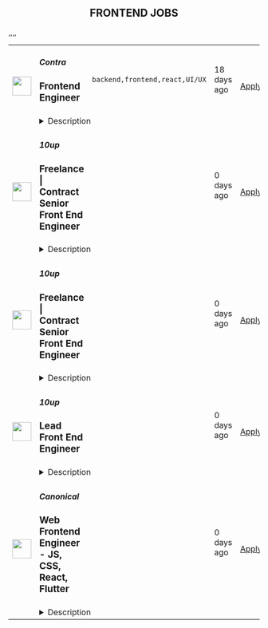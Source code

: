<div align="center"><h2>FRONTEND JOBS</h2></div><table><tr>
                <td width="100" height="100" rowspan="2">
                    <img src="https://remotive.com/job/1944725/logo" width="38px" height="auto">
                </td>
                <td width="300">
                    <h5>Contra </h5>
                    <h3>Frontend Engineer</h3>
                </td>
                <td width="300">
                    <code>backend,frontend,react,UI/UX</code>
                </td>
                <td width="200">
                <text>18 days ago</text>
                </td>
                <td width="100" rowspan="2">
                <a href="https://remotive.com/remote-jobs/software-dev/frontend-engineer-1944725" align="right" target="_blank">Apply</a>
                </td>
            </tr>
            <tr>
                <td colspan="3">
                <details><summary>Description</summary>
                <div class="bn-block-outer" data-id="7db085bc-746e-474f-9799-ad9f282c1cc7" style="outline: none; box-sizing: border-box; margin: 0px; padding: 0px; scrollbar-color: #e5e7eb transparent; line-height: 1.5; transition: margin 0.2s; color: #3f3f3f; white-space: pretty; background-color: #ffffff;">
<div class="bn-block" data-id="7db085bc-746e-474f-9799-ad9f282c1cc7" style="outline: none; box-sizing: border-box; margin: 0px; padding: 0px; scrollbar-color: #e5e7eb transparent; display: flex; flex-direction: column;">
<div class="bn-block-content" style="outline: none; box-sizing: border-box; margin: 0px; padding: 3px 0px; scrollbar-color: #e5e7eb transparent; display: flex; transition: width: 783.328px; --level: 1.3em; font-weight: bold;">
<p class="bn-inline-content" style="outline: none; box-sizing: border-box; margin: 0px; padding: 0px; scrollbar-color: #e5e7eb transparent; min-width: 2px !important;">About:</p>
</div>
</div>
</div>
<div class="bn-block-outer" data-id="b440f601-d57d-424e-ade9-21af962f8c8a" style="outline: none; box-sizing: border-box; margin: 16px 0px 0px; padding: 0px; scrollbar-color: #e5e7eb transparent; line-height: 1.5; transition: margin 0.2s; color: #3f3f3f; white-space: pretty; background-color: #ffffff;">
<div class="bn-block" data-id="b440f601-d57d-424e-ade9-21af962f8c8a" style="outline: none; box-sizing: border-box; margin: 0px; padding: 0px; scrollbar-color: #e5e7eb transparent; display: flex; flex-direction: column;">
<div class="bn-block-content" style="outline: none; box-sizing: border-box; margin: 0px; padding: 3px 0px; scrollbar-color: #e5e7eb transparent; display: flex; transition: width: 783.328px;">
<p class="bn-inline-content" style="outline: none; box-sizing: border-box; margin: 0px; padding: 0px; scrollbar-color: #e5e7eb transparent; min-width: 2px !important;">Contra is looking for a talented Frontend Engineer to join our team. In this role, you'll be responsible for building intuitive and interactive user interfaces that improve our platform. This is a great opportunity to make an impact at a fast-growing company that supports freelancers and independent professionals.</p>
</div>
</div>
</div>
<div class="bn-block-outer" data-id="435ab69c-7727-49ae-8bcd-e32b7e8e1e25" style="outline: none; box-sizing: border-box; margin: 16px 0px 0px; padding: 0px; scrollbar-color: #e5e7eb transparent; line-height: 1.5; transition: margin 0.2s; color: #3f3f3f; white-space: pretty; background-color: #ffffff;">
<div class="bn-block" data-id="435ab69c-7727-49ae-8bcd-e32b7e8e1e25" style="outline: none; box-sizing: border-box; margin: 0px; padding: 0px; scrollbar-color: #e5e7eb transparent; display: flex; flex-direction: column;">
<div class="bn-block-content" style="outline: none; box-sizing: border-box; margin: 0px; padding: 3px 0px; scrollbar-color: #e5e7eb transparent; display: flex; transition: width: 783.328px; --level: 1.3em; font-weight: bold;">
<p class="bn-inline-content" style="outline: none; box-sizing: border-box; margin: 0px; padding: 0px; scrollbar-color: #e5e7eb transparent; min-width: 2px !important;">Responsibilities:</p>
</div>
</div>
</div>
<div class="bn-block-outer" data-id="d95b895b-c249-4fdb-8095-52cadbbf2966" style="outline: none; box-sizing: border-box; margin: 16px 0px 0px; padding: 0px; scrollbar-color: #e5e7eb transparent; line-height: 1.5; transition: margin 0.2s; color: #3f3f3f; white-space: pretty; background-color: #ffffff;">
<div class="bn-block" data-id="d95b895b-c249-4fdb-8095-52cadbbf2966" style="outline: none; box-sizing: border-box; margin: 0px; padding: 0px; scrollbar-color: #e5e7eb transparent; display: flex; flex-direction: column;">
<div class="bn-block-content" style="outline: none; box-sizing: border-box; margin: 0px; padding: 3px 0px; scrollbar-color: #e5e7eb transparent; display: flex; transition: width: 783.328px; gap: 0.5em;">
<p class="bn-inline-content" style="outline: none; box-sizing: border-box; margin: 0px; padding: 0px; scrollbar-color: #e5e7eb transparent; min-width: 2px !important;"><strong style="outline: none; box-sizing: border-box; margin: 0px; padding: 0px; scrollbar-color: #e5e7eb transparent;">Develop and maintain user-facing features</strong>: Build responsive, accessible, and visually appealing interfaces using modern frontend technologies (e.g., React or similar frameworks).</p>
</div>
</div>
</div>
<div class="bn-block-outer" data-id="982bad7b-fa4a-446d-9395-21ef2b967926" style="outline: none; box-sizing: border-box; margin: 16px 0px 0px; padding: 0px; scrollbar-color: #e5e7eb transparent; line-height: 1.5; transition: margin 0.2s; color: #3f3f3f; white-space: pretty; background-color: #ffffff;">
<div class="bn-block" data-id="982bad7b-fa4a-446d-9395-21ef2b967926" style="outline: none; box-sizing: border-box; margin: 0px; padding: 0px; scrollbar-color: #e5e7eb transparent; display: flex; flex-direction: column;">
<div class="bn-block-content" style="outline: none; box-sizing: border-box; margin: 0px; padding: 3px 0px; scrollbar-color: #e5e7eb transparent; display: flex; transition: width: 783.328px; gap: 0.5em;">
<p class="bn-inline-content" style="outline: none; box-sizing: border-box; margin: 0px; padding: 0px; scrollbar-color: #e5e7eb transparent; min-width: 2px !important;"><strong style="outline: none; box-sizing: border-box; margin: 0px; padding: 0px; scrollbar-color: #e5e7eb transparent;">Collaborate across teams</strong>: Work closely with designers and backend engineers to translate design mockups and functional requirements into seamless user experiences.</p>
</div>
</div>
</div>
<div class="bn-block-outer" data-id="b166121a-9d75-43bc-9818-9cab757c839e" style="outline: none; box-sizing: border-box; margin: 16px 0px 0px; padding: 0px; scrollbar-color: #e5e7eb transparent; line-height: 1.5; transition: margin 0.2s; color: #3f3f3f; white-space: pretty; background-color: #ffffff;">
<div class="bn-block" data-id="b166121a-9d75-43bc-9818-9cab757c839e" style="outline: none; box-sizing: border-box; margin: 0px; padding: 0px; scrollbar-color: #e5e7eb transparent; display: flex; flex-direction: column;">
<div class="bn-block-content" style="outline: none; box-sizing: border-box; margin: 0px; padding: 3px 0px; scrollbar-color: #e5e7eb transparent; display: flex; transition: width: 783.328px; gap: 0.5em;">
<p class="bn-inline-content" style="outline: none; box-sizing: border-box; margin: 0px; padding: 0px; scrollbar-color: #e5e7eb transparent; min-width: 2px !important;"><strong style="outline: none; box-sizing: border-box; margin: 0px; padding: 0px; scrollbar-color: #e5e7eb transparent;">Ensure technical feasibility of designs</strong>: Review UI/UX designs for technical feasibility and provide feedback to ensure smooth integration.</p>
</div>
</div>
</div>
<div class="bn-block-outer" data-id="79aae97f-a401-46c1-9568-f8a4dd64e37b" style="outline: none; box-sizing: border-box; margin: 16px 0px 0px; padding: 0px; scrollbar-color: #e5e7eb transparent; line-height: 1.5; transition: margin 0.2s; color: #3f3f3f; white-space: pretty; background-color: #ffffff;">
<div class="bn-block" data-id="79aae97f-a401-46c1-9568-f8a4dd64e37b" style="outline: none; box-sizing: border-box; margin: 0px; padding: 0px; scrollbar-color: #e5e7eb transparent; display: flex; flex-direction: column;">
<div class="bn-block-content" style="outline: none; box-sizing: border-box; margin: 0px; padding: 3px 0px; scrollbar-color: #e5e7eb transparent; display: flex; transition: width: 783.328px; gap: 0.5em;">
<p class="bn-inline-content" style="outline: none; box-sizing: border-box; margin: 0px; padding: 0px; scrollbar-color: #e5e7eb transparent; min-width: 2px !important;"><strong style="outline: none; box-sizing: border-box; margin: 0px; padding: 0px; scrollbar-color: #e5e7eb transparent;">Optimize for performance</strong>: Continuously improve applications to ensure fast load times, scalability, and smooth performance across different devices and browsers.</p>
</div>
</div>
</div>
<div class="bn-block-outer" data-id="9998c3b1-cb6d-4f52-9680-01881933b192" style="outline: none; box-sizing: border-box; margin: 16px 0px 0px; padding: 0px; scrollbar-color: #e5e7eb transparent; line-height: 1.5; transition: margin 0.2s; color: #3f3f3f; white-space: pretty; background-color: #ffffff;">
<div class="bn-block" data-id="9998c3b1-cb6d-4f52-9680-01881933b192" style="outline: none; box-sizing: border-box; margin: 0px; padding: 0px; scrollbar-color: #e5e7eb transparent; display: flex; flex-direction: column;">
<div class="bn-block-content" style="outline: none; box-sizing: border-box; margin: 0px; padding: 3px 0px; scrollbar-color: #e5e7eb transparent; display: flex; transition: width: 783.328px; gap: 0.5em;">
<p class="bn-inline-content" style="outline: none; box-sizing: border-box; margin: 0px; padding: 0px; scrollbar-color: #e5e7eb transparent; min-width: 2px !important;"><strong style="outline: none; box-sizing: border-box; margin: 0px; padding: 0px; scrollbar-color: #e5e7eb transparent;">Contribute to code quality</strong>: Participate in code reviews, share best practices, and help improve our codebase by ensuring maintainability and adherence to coding standards.</p>
</div>
</div>
</div>
<div class="bn-block-outer" data-id="c3b6865b-3d1a-4b57-a3bf-9185cb572f3b" style="outline: none; box-sizing: border-box; margin: 16px 0px 0px; padding: 0px; scrollbar-color: #e5e7eb transparent; line-height: 1.5; transition: margin 0.2s; color: #3f3f3f; white-space: pretty; background-color: #ffffff;">
<div class="bn-block" data-id="c3b6865b-3d1a-4b57-a3bf-9185cb572f3b" style="outline: none; box-sizing: border-box; margin: 0px; padding: 0px; scrollbar-color: #e5e7eb transparent; display: flex; flex-direction: column;">
<div class="bn-block-content" style="outline: none; box-sizing: border-box; margin: 0px; padding: 3px 0px; scrollbar-color: #e5e7eb transparent; display: flex; transition: width: 783.328px; gap: 0.5em;">
<p class="bn-inline-content" style="outline: none; box-sizing: border-box; margin: 0px; padding: 0px; scrollbar-color: #e5e7eb transparent; min-width: 2px !important;"><strong style="outline: none; box-sizing: border-box; margin: 0px; padding: 0px; scrollbar-color: #e5e7eb transparent;">Stay updated on frontend trends</strong>: Keep up with the latest trends, tools, and best practices in frontend development to continuously enhance your skills and bring fresh ideas to the team.</p>
</div>
</div>
</div>
<img src="https://remotive.com/job/track/1944725/blank.gif?source=public_api" alt=""/>
                </details>
                </td>
            </tr>,<tr>
                <td width="100" height="100" rowspan="2">
                    <img src="https://pbs.twimg.com/profile_images/2738508979/760be3edebfa0195e36fb3dba07297c1_400x400.png" width="38px" height="auto">
                </td>
                <td width="300">
                    <h5>10up</h5>
                    <h3>Freelance | Contract Senior Front End Engineer</h3>
                </td>
                <td width="300">
                    <code></code>
                </td>
                <td width="200">
                <text>0 days ago</text>
                </td>
                <td width="100" rowspan="2">
                <a href="https://job-boards.greenhouse.io/10up/jobs/4038230008" align="right" target="_blank">Apply</a>
                </td>
            </tr>
            <tr>
                <td colspan="3">
                <details><summary>Description</summary>
                &lt;div&gt;
&lt;div&gt;
&lt;div&gt;
&lt;div&gt;&lt;strong&gt;Location: Remote - Anywhere&lt;/strong&gt; (Open to applicants located anywhere around the globe.)&lt;/div&gt;
&lt;div&gt;&amp;nbsp;&lt;/div&gt;
&lt;div&gt;At 10up, we call developers like you engineers because you aren&#39;t just a &quot;coder&quot;: you&#39;re an innovative problem solver that uses web programming skills to divine smart, creative solutions to client challenges.&amp;nbsp;&lt;/div&gt;
&lt;div&gt;&amp;nbsp;&lt;/div&gt;
&lt;div&gt;As a leading digital agency, 10up&#39;s client roster spans from innovative startups and impactful non-profits to some of the biggest names in the industry, such as ESPN, Google, The New York Times Co., Microsoft, and The Nobel Prize Committee. 10uppers have been pushing the boundaries of web experiences for over 12 years—become an engineer that innovates the internet by building exciting projects alongside a top-in-the-field team.&lt;/div&gt;
&lt;div&gt;&amp;nbsp;&lt;/div&gt;
&lt;div&gt;As a 10up contractor, you have options for flexible and alternative work schedules. Intentionally remote since day one, spanning six continents and 40 countries, 10up fully embraces the benefits of distributed work.&lt;/div&gt;
&lt;div&gt;&amp;nbsp;&lt;/div&gt;
&lt;/div&gt;
&lt;/div&gt;
&lt;/div&gt;
&lt;div&gt;What you will do:&amp;nbsp;&lt;/div&gt;
&lt;div&gt;
&lt;ul&gt;
&lt;li&gt;Develop large-scale modular applications with advanced knowledge of HTML, CSS, and JavaScript.&lt;/li&gt;
&lt;li&gt;Provide code reviews.&lt;/li&gt;
&lt;li&gt;Bring art direction to life on the web through quality craftsmanship defined by performance, accessibility, maintainability, and aesthetic refinement on large-scale projects.&lt;/li&gt;
&lt;li&gt;Solve complex problems in simple yet elegant ways.&lt;/li&gt;
&lt;li&gt;Ultimately you will make the web better by finely crafting websites, apps, and tools that reach millions of online visitors every day.&lt;/li&gt;
&lt;/ul&gt;
&lt;/div&gt;
&lt;div&gt;
&lt;p&gt;About you:&amp;nbsp;&lt;/p&gt;
&lt;ul&gt;
&lt;li&gt;You love perfecting your skills in cross-browser/device front-end engineering through crafting custom UI components in either React or a WordPress (block editor) stack.&lt;/li&gt;
&lt;li&gt;You have a code portfolio of real-world samples showcasing your technical abilities. Link us to your best custom work on GitHub and you’ll never have to do any live coding or whiteboard testing!&amp;nbsp;&lt;/li&gt;
&lt;li&gt;You are comfortable talking to clients and team members to clearly present your thoughts.&lt;/li&gt;
&lt;li&gt;You’re proficient at building coded style guides and creating highly componentized systems.&lt;/li&gt;
&lt;li&gt;You prefer to work fully remote and are effectively engaging in a distributed team from the location of your choosing.&lt;/li&gt;
&lt;/ul&gt;
&lt;p&gt;The expected hourly rate for this role is between &lt;strong&gt;$70 and $110 USD&lt;/strong&gt;. Compensation is determined based on a variety of factors including relevant experience, projects, geographic location, and business needs.&lt;/p&gt;
&lt;div&gt;
&lt;div&gt;&lt;strong&gt;Join our Contractor Pool!&amp;nbsp;&lt;/strong&gt;&lt;/div&gt;
&lt;div&gt;&amp;nbsp;&lt;/div&gt;
&lt;div&gt;We are currently accepting applications for upcoming freelance opportunities. If you are passionate about 10up&#39;s mission and great UI work, please apply. We&#39;d appreciate the opportunity to personally review your application. Everyone gets a response.&lt;/div&gt;
&lt;div&gt;&amp;nbsp;&lt;/div&gt;
&lt;/div&gt;
&lt;div&gt;Read more about &lt;a class=&quot;postings-link&quot; href=&quot;https://drive.google.com/file/d/1nQ9yWRqfDAdrriYRnBNzYo7w59auYxMe/view&quot;&gt;What to Expect &lt;/a&gt;through our Recruiting process.&lt;/div&gt;
&lt;div&gt;&amp;nbsp;&lt;/div&gt;
&lt;div&gt;We don&#39;t want you to miss any communication from us! To ensure you receive updates on your application, please add jobs@10up.com to your contacts list! #LI-Remote&lt;/div&gt;
&lt;/div&gt;
&lt;div&gt;&amp;nbsp;&lt;/div&gt;
                </details>
                </td>
            </tr>,<tr>
                <td width="100" height="100" rowspan="2">
                    <img src="https://pbs.twimg.com/profile_images/2738508979/760be3edebfa0195e36fb3dba07297c1_400x400.png" width="38px" height="auto">
                </td>
                <td width="300">
                    <h5>10up</h5>
                    <h3>Freelance | Contract Senior Front End Engineer</h3>
                </td>
                <td width="300">
                    <code></code>
                </td>
                <td width="200">
                <text>0 days ago</text>
                </td>
                <td width="100" rowspan="2">
                <a href="https://job-boards.greenhouse.io/10up/jobs/4173617008" align="right" target="_blank">Apply</a>
                </td>
            </tr>
            <tr>
                <td colspan="3">
                <details><summary>Description</summary>
                &lt;div&gt;
&lt;div&gt;
&lt;div&gt;
&lt;div&gt;&lt;strong&gt;Location: Remote - EMEA Team&lt;/strong&gt; (Open to applicants located anywhere aligned with EMEA time zones.)&lt;/div&gt;
&lt;div&gt;&amp;nbsp;&lt;/div&gt;
&lt;div&gt;At 10up, we call developers like you engineers because you aren&#39;t just a &quot;coder&quot;: you&#39;re an innovative problem solver that uses web programming skills to divine smart, creative solutions to client challenges.&amp;nbsp;&lt;/div&gt;
&lt;div&gt;&amp;nbsp;&lt;/div&gt;
&lt;div&gt;As a leading digital agency, 10up&#39;s client roster spans from innovative startups and impactful non-profits to some of the biggest names in the industry, such as ESPN, Google, The New York Times Co., Microsoft, and The Nobel Prize Committee. 10uppers have been pushing the boundaries of web experiences for over 12 years—become an engineer that innovates the internet by building exciting projects alongside a top-in-the-field team.&lt;/div&gt;
&lt;div&gt;&amp;nbsp;&lt;/div&gt;
&lt;div&gt;As a 10up contractor, you have options for flexible and alternative work schedules. Intentionally remote since day one, spanning six continents and 40 countries, 10up fully embraces the benefits of distributed work.&lt;/div&gt;
&lt;div&gt;&amp;nbsp;&lt;/div&gt;
&lt;/div&gt;
&lt;/div&gt;
&lt;/div&gt;
&lt;div&gt;&lt;strong&gt;What you will do:&amp;nbsp;&lt;/strong&gt;&lt;/div&gt;
&lt;div&gt;
&lt;ul&gt;
&lt;li&gt;Develop large-scale modular applications with advanced knowledge of HTML, CSS, and JavaScript.&lt;/li&gt;
&lt;li&gt;Provide code reviews.&lt;/li&gt;
&lt;li&gt;Bring art direction to life on the web through quality craftsmanship defined by performance, accessibility, maintainability, and aesthetic refinement on large-scale projects.&lt;/li&gt;
&lt;li&gt;Solve complex problems in simple yet elegant ways.&lt;/li&gt;
&lt;li&gt;Ultimately you will make the web better by finely crafting websites, apps, and tools that reach millions of online visitors every day.&lt;/li&gt;
&lt;/ul&gt;
&lt;/div&gt;
&lt;div&gt;
&lt;p&gt;&lt;strong&gt;About you:&amp;nbsp;&lt;/strong&gt;&lt;/p&gt;
&lt;ul&gt;
&lt;li&gt;You love perfecting your skills in cross-browser/device front-end engineering through crafting custom UI components in either React or a WordPress (block editor) stack.&lt;/li&gt;
&lt;li&gt;You have a code portfolio of real-world samples showcasing your technical abilities. Link us to your best custom work on GitHub and you’ll never have to do any live coding or whiteboard testing!&amp;nbsp;&lt;/li&gt;
&lt;li&gt;You are comfortable talking to clients and team members to clearly present your thoughts.&lt;/li&gt;
&lt;li&gt;You’re proficient at building coded style guides and creating highly componentized systems.&lt;/li&gt;
&lt;li&gt;You prefer to work fully remote and are effectively engaging in a distributed team from the location of your choosing.&lt;/li&gt;
&lt;/ul&gt;
&lt;p&gt;The expected hourly rate for this role is between &lt;strong&gt;$50 and $90 USD&lt;/strong&gt;. Compensation is determined based on a variety of factors including relevant experience, projects, geographic location, and business needs.&lt;/p&gt;
&lt;div&gt;
&lt;div&gt;&lt;strong&gt;Join our Contractor Pool!&amp;nbsp;&lt;/strong&gt;&lt;/div&gt;
&lt;div&gt;&amp;nbsp;&lt;/div&gt;
&lt;div&gt;We are currently accepting applications for upcoming freelance opportunities. If you are passionate about 10up&#39;s mission and great UI work, please apply. We&#39;d appreciate the opportunity to personally review your application. Everyone gets a response.&lt;/div&gt;
&lt;div&gt;&amp;nbsp;&lt;/div&gt;
&lt;/div&gt;
&lt;div&gt;Read more about &lt;a class=&quot;postings-link&quot; href=&quot;https://drive.google.com/file/d/1nQ9yWRqfDAdrriYRnBNzYo7w59auYxMe/view&quot;&gt;What to Expect &lt;/a&gt;through our Recruiting process.&lt;/div&gt;
&lt;div&gt;&amp;nbsp;&lt;/div&gt;
&lt;div&gt;We don&#39;t want you to miss any communication from us! To ensure you receive updates on your application, please add jobs@10up.com to your contacts list! #LI-Remote&amp;nbsp;&lt;/div&gt;
&lt;/div&gt;
&lt;div&gt;&amp;nbsp;&lt;/div&gt;
                </details>
                </td>
            </tr>,<tr>
                <td width="100" height="100" rowspan="2">
                    <img src="https://pbs.twimg.com/profile_images/2738508979/760be3edebfa0195e36fb3dba07297c1_400x400.png" width="38px" height="auto">
                </td>
                <td width="300">
                    <h5>10up</h5>
                    <h3>Lead Front End Engineer</h3>
                </td>
                <td width="300">
                    <code></code>
                </td>
                <td width="200">
                <text>0 days ago</text>
                </td>
                <td width="100" rowspan="2">
                <a href="https://job-boards.greenhouse.io/10up/jobs/4038238008" align="right" target="_blank">Apply</a>
                </td>
            </tr>
            <tr>
                <td colspan="3">
                <details><summary>Description</summary>
                &lt;div&gt;
&lt;div&gt;
&lt;div&gt;
&lt;div&gt;
&lt;div&gt;&lt;strong&gt;Location: Remote - Anywhere &lt;/strong&gt;(Open to applicants located anywhere around the globe.)&lt;/div&gt;
&lt;div&gt;&amp;nbsp;&lt;/div&gt;
&lt;div&gt;At 10up, we call developers like you &lt;em&gt;engineers&lt;/em&gt; because you aren’t just a “coder”: you’re an innovative problem solver that uses web programming skills to divine smart, creative solutions to client challenges. As a Lead Front End Engineer at 10up, you are taking the driving seat in building custom-crafted UIs utilized by millions of people daily. 10uppers have been pushing the boundaries of premium UI/UX for over 12 years—become a lead engineer that innovates the internet by building state-of-the-art web fronts alongside a top-in-the-field team.&lt;/div&gt;
&lt;div&gt;&amp;nbsp;&lt;/div&gt;
&lt;div&gt;You’ll work on a combination of unique builds and ongoing support engagements that help season your technical leading skills. As a leading digital agency, 10up’s client roster spans from innovative startups and impactful non-profits to some of the biggest names in the industry, such as ESPN, Google, The New York Times Co., Microsoft, and The Nobel Prize Committee.&lt;/div&gt;
&lt;div&gt;&amp;nbsp;&lt;/div&gt;
&lt;div&gt;As a 10upper, you have options for flexible and alternative work schedules. Intentionally remote since day one, spanning six continents and 40 countries, 10up fully embraces the benefits of distributed work.&lt;/div&gt;
&lt;div&gt;&amp;nbsp;&lt;/div&gt;
&lt;/div&gt;
&lt;/div&gt;
&lt;/div&gt;
&lt;/div&gt;
&lt;div&gt;&lt;strong&gt;What you will do:&amp;nbsp;&lt;/strong&gt;&lt;/div&gt;
&lt;div&gt;
&lt;ul&gt;
&lt;li&gt;Develop enterprise-level websites and digital experiences primarily utilizing your expertise in JavaScript, HTML, CSS, React, and WordPress (including Gutenberg blocks).&lt;/li&gt;
&lt;li&gt;Drive strategy in collaboration with experts across multiple disciplines, and lead overall technical vision and delivery on large-scale projects.&lt;/li&gt;
&lt;li&gt;Engage meaningfully with clients; leading demos and driving discussions.&lt;/li&gt;
&lt;li&gt;Contribute to the improvement of the Front End Engineering discipline by leading and mentoring other fellow Front End Engineers&lt;/li&gt;
&lt;li&gt;Ultimately you will make the web better by finely crafting websites, apps, and tools that reach millions of online visitors every day.&lt;/li&gt;
&lt;/ul&gt;
&lt;/div&gt;
&lt;div&gt;
&lt;p&gt;&lt;strong&gt;About you:&amp;nbsp;&lt;/strong&gt;&lt;/p&gt;
&lt;ul&gt;
&lt;li&gt;You’re at your best leading a team of engineers to solve a complex problem while providing code reviews, coaching, and mentorship.&lt;/li&gt;
&lt;li&gt;You have a code portfolio of real-world samples to showcase your skills. Link us to your best custom work on GitHub and you’ll never have to do any live coding or whiteboard testing!&amp;nbsp;&lt;/li&gt;
&lt;li&gt;You have the ability to clearly present your thoughts to clients and team members.&amp;nbsp;&lt;/li&gt;
&lt;li&gt;You are an advocate for coded style guides and creating highly componentized systems.&lt;/li&gt;
&lt;li&gt;You prefer to work fully remote and are effectively engaging in a distributed team from the location of your choosing.&lt;/li&gt;
&lt;/ul&gt;
&lt;p&gt;&lt;strong&gt;Benefits of interest:&lt;/strong&gt;&lt;/p&gt;
&lt;ul&gt;
&lt;li&gt;Multiple paid time off programs, including PTO, parental leave, bereavement leave, and company holidays – including an all-company break from Christmas Eve to New Years Day&lt;/li&gt;
&lt;li&gt;Health, dental, and life insurance programs (available for United States and UK team members)&lt;/li&gt;
&lt;li&gt;Retirement contribution programs (currently available in the U.S. and U.K.)&lt;/li&gt;
&lt;li&gt;Flexible and alternate schedule programs - including options for 4-day work week (Monday-Thursday) configurations&lt;/li&gt;
&lt;li&gt;$1,000 accrued annually in professional development budget for you to spend on conferences, training, or to buy back time for programs like independent study&lt;/li&gt;
&lt;li&gt;Global Company summits – opportunities to meet, socialize, and learn with fellow team members in person at remarkable destinations&lt;/li&gt;
&lt;li&gt;An end-of-year all-hands bonus program, along with smaller opportunities for recognition throughout the year&lt;/li&gt;
&lt;li&gt;A Director of Engineering that supports your career growth and development&lt;/li&gt;
&lt;/ul&gt;
&lt;p&gt;The expected annual salary range for this position is between &lt;strong&gt;$90,000 and $150,000 USD&lt;/strong&gt;. Compensation is determined based on a variety of factors including relevant experience, other job related qualifications/skills, geographic location, and business needs.&lt;/p&gt;
&lt;div&gt;&lt;strong&gt;Join our team!&amp;nbsp;&lt;/strong&gt;&lt;/div&gt;
&lt;div&gt;&amp;nbsp;&lt;/div&gt;
&lt;div&gt;If you are passionate about 10up&#39;s mission and think you have what it takes to be successful in this role, please apply. If you consider yourself a Full-Stack Engineer, please choose the discipline and job title that most closely aligns with your focus/primary area of expertise. We personally review each application and can always pivot roles after you enter the hiring process.&lt;/div&gt;
&lt;div&gt;&amp;nbsp;&lt;/div&gt;
&lt;div&gt;Read more about &lt;a class=&quot;postings-link&quot; href=&quot;https://drive.google.com/file/d/1nQ9yWRqfDAdrriYRnBNzYo7w59auYxMe/view&quot;&gt;What to Expect &lt;/a&gt;through our Recruiting process.&lt;/div&gt;
&lt;div&gt;&amp;nbsp;&lt;/div&gt;
&lt;div&gt;We don&#39;t want you to miss any communication from us! To ensure you receive updates on your application, please add jobs@10up.com to your contacts list! #LI-Remote #LI-DNI&lt;/div&gt;
&lt;/div&gt;
&lt;div&gt;&amp;nbsp;&lt;/div&gt;
                </details>
                </td>
            </tr>,<tr>
                <td width="100" height="100" rowspan="2">
                    <img src="https://pbs.twimg.com/profile_images/1673959375340290050/x7pNtXQ7_400x400.jpg" width="38px" height="auto">
                </td>
                <td width="300">
                    <h5>Canonical</h5>
                    <h3>Web Frontend Engineer - JS, CSS, React, Flutter</h3>
                </td>
                <td width="300">
                    <code></code>
                </td>
                <td width="200">
                <text>0 days ago</text>
                </td>
                <td width="100" rowspan="2">
                <a href="https://canonical.com/careers/5150422" align="right" target="_blank">Apply</a>
                </td>
            </tr>
            <tr>
                <td colspan="3">
                <details><summary>Description</summary>
                
      <p>This is a general track for applications to any team at Canonical that works with web-centric tech (JS, TypeScript, React, CSS, Flutter), across all seniority levels.</p>
<p>Many of Canonical’s enterprise products have web front-ends. In order to create consistency across our products and sites, we have a central team that builds an open source&nbsp;<a href="https://github.com/canonical/react-components">React toolkit</a> and presentation layer, the <a href="https://vanillaframework.io/">Vanilla Framework</a>. We are excited to develop this further and see if we can help more open source projects build performant and accessible interfaces that respond well to diverse layouts. We use REST APIs for communication, and we consider API design an important part of the process.</p>
<p>We care about accessibility in our products and take time to work with designers.</p>
<p>Flutter is a new front-end technology that has the potential to unify our desktop and web development. We are growing the team's exposure to Flutter and have roles on both web and Ubuntu engineering for this specialism.</p>
<p>We hire developers with outstanding academic results and a passion for open-source software, innovation, and cutting-edge web technologies. In these roles, you will have the opportunity to make significant contributions through high-quality, front-end and back-end code while exhibiting technical leadership, exceptional design, and intuitive user experience.</p>
<p>Additionally, we encourage colleagues to engage with the broader open-source community. We're looking for individuals who can help build a thriving community, contribute to a broad range of technologies, and ensure seamless software operations at scale.</p>
<p><strong>Location</strong>: <em>Our web and Flutter engineering is largely in European, Middle Eastern, African and American time zones.</em></p>
<h2>What your day will look like</h2>
<ul>
<li>Write high-quality, well-designed software</li>
<li>Collaborate proactively with a globally distributed team</li>
<li>Display technical leadership internally and within our external communities</li>
<li>Debug issues and produce high-quality code to fix them</li>
<li>Contribute to technical documentation to make it the best of its kind</li>
<li>Discuss ideas and collaborate on finding good solutions</li>
<li>Work from home with global travel twice annually for company events</li>
</ul>
<h2>What we are looking for in you</h2>
<ul>
<li>An exceptional academic track record from both high school and university</li>
<li>Undergraduate degree in Computer Science or STEM, or a compelling narrative about your alternative path</li>
<li>Drive and a track record of going above-and-beyond expectations</li>
<li>Well-organised, self-starting and able to deliver to schedule</li>
<li>Professional manner interacting with colleagues, partners, and community</li>
<li>Knowledge of web (HTML, CSS and JS) tech</li>
<li>Fluency in Typescript, React or Flutter</li>
<li>An eye for accessibility and performance</li>
<li>Professional written and spoken English&nbsp;</li>
<li>Experience with Linux (Debian or Ubuntu preferred)&nbsp;</li>
<li>Excellent interpersonal skills, curiosity, flexibility, and accountability&nbsp;</li>
<li>Passion, thoughtfulness, and self-motivation&nbsp;</li>
<li>Excellent communication and presentation skills&nbsp;</li>
<li>Result-oriented, with a personal drive to meet commitments&nbsp;</li>
<li>Ability to travel twice a year, for company events up to two weeks each</li>
</ul>
<h2>Additional skills that you might also bring</h2>
<ul>
<li>Experience with container tech such as LXD, Docker and Kubernetes</li>
<li>Curiosity about all aspects of web development</li>
<li>Attention to detail in regard to user-centric UI development</li>
<li>Experience with systems programming or scalable web services</li>
<li>REST API design, development and governance</li>
<li>Performance engineering and security experience</li>
</ul>
<h2>What we offer you</h2>
<p>We consider geographical location, experience, and performance in shaping compensation worldwide. We revisit compensation annually (and more often for graduates and associates) to ensure we recognise outstanding performance. In addition to base pay, we offer a performance-driven annual bonus. We provide all team members with additional benefits, which reflect our values and ideals. We balance our programs to meet local needs and ensure fairness globally.</p>
<ul>
<li>Distributed work environment with twice-yearly team sprints in person</li>
<li>Personal learning and development budget of USD 2,000 per year</li>
<li>Annual compensation review</li>
<li>Recognition rewards</li>
<li>Annual holiday leave</li>
<li>Maternity and paternity leave</li>
<li>Employee Assistance Programme</li>
<li>Opportunity to travel to new locations to meet colleagues</li>
<li>Priority Pass, and travel upgrades for long-haul company events</li>
</ul>
<h2>About Canonical</h2>
<p>Canonical is a pioneering tech firm at the forefront of the global move to open source. As the company that publishes Ubuntu, one of the most important open source projects and the platform for AI, IoT and the cloud, we are changing the world on a daily basis. We recruit on a global basis and set a very high standard for people joining the company. We expect excellence - in order to succeed, we need to be the best at what we do. Canonical has been a remote-first company since its inception in 2004.​ Working here is a step into the future, and will challenge you to think differently, work smarter, learn new skills, and raise your game.</p>
<h2>Canonical is an equal opportunity employer</h2>
<p>We are proud to foster a workplace free from discrimination. Diversity of experience, perspectives, and background create a better work environment and better products.<a href="https://canonical.com/careers/diversity/identity"> Whatever your identity, we will give your application fair consideration.</a></p>
<p>#LI-remote</p><p>Requisition ID: 1089</p><p></p>
    
                </details>
                </td>
            </tr></table>